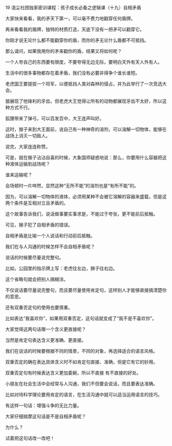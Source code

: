 19 浥尘社团独家密训课程：孩子成长必备之逻辑课（十九）自相矛盾



大家快来看看，我的矛天下第一，可以毫不费力地戳穿任何盾牌。

再来看看我的盾牌，独特的材质打造，天底下没有一把矛可以戳穿它。



你刚才说无论什么都不能戳穿你的盾，而你的矛无论什么盾都不可抵挡。

那么请问，如果我用你的矛来戳你的盾，结果又将如何呢？



一个人夸自己的东西要有限度，不要夸得无边无际，要明白天外有天人外有人。

生活中的很多事物都存在着矛盾，我们没有必要非得争个谁长谁短。



老虎国王要提拔一个将军，以便抵挡人类对森林的侵占，并为此举行了一次竞选大会。

狼展现了他锋利的牙齿，但老虎大王觉得让所有的动物都展现牙齿不太好，所以这种方式不行。



狐狸带来了弹弓，可以百发百中，大王连声叫好。

这时，猴子来到大王面前，说自己有一种神奇的溶剂，可以溶解一切物体，能够在战场上消灭一切敌人。

说完，大家连连称赞。

可是，就在猴子沾沾自喜的时候，大象国师疑惑地说：那么，你要用什么容器把这种液体运输到战场呢？

谁来运输呢？



会场顿时一片哗然，显然这种“无所不能”的溶剂也是“有所不能”的。

因为，可以溶解一切物体的液体，必须用某种不会被它溶解的容器来盛载，但是这两个条件是互相对立且矛盾的。



这个故事告诉我们，说话做事要实事求是，不能过于夸张，更不能前后抵触。

可见，猴子犯了自相矛盾的错误。



自相矛盾是比喻一个人说话和行动前后抵触。

我们在与人沟通的时候怎样不会自相矛盾呢？

说话的时候要尽量说完整句。

比如，公园里的指示牌上写：老虎往左边，狮子往右边。

这个省略句就会把别人搞糊涂。



不仅说话要尽量说完整句，而且要尽量使用肯定句，这样别人才能够直接搞清楚你的意思。



还有双重否定句的使用也要慎重。

比如表达“我喜欢你”，如果用双重否定，这句话就变成了“我不是不喜欢你”。

大家觉得这两句话哪一个含义更直接呢？

当然是肯定句表达含义更准确、更直接。

我们在说话的时候要根据不同的情景，不同的对象，再选择适合的语言风格。



双重否定的确在表达具体含义时不如肯定句直接、准确，但是它有它的妙用。

双重否定句有时候表达含义更加委婉，所以不直接 有不直接的好处。



小朋友在社会生活中会经常与人沟通，我们不但要会说话，而且要表达准确。

比如对待科学理论要用肯定的语言，在生活沟通中就可以适当运用语言的技巧。



有这样一句话：增强斗争的无比力量。

大家仔细揣摩这句话是不是自相矛盾呢？

为什么？

试着把这句话改一改吧！













